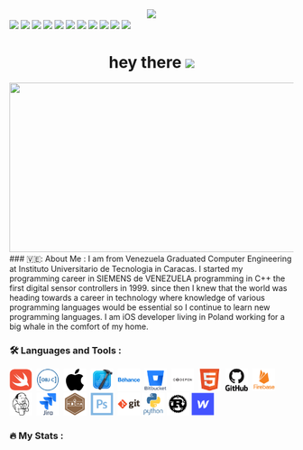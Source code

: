 <div id="header" align="center">
  <img src="https://media.giphy.com/media/Q8xuJjjxQHHJdHn7gJ/giphy.gif"/>
</div>
<div id="badges">
  <img src="https://img.shields.io/badge/iOS-Swift-orange"/>
  <img src="https://img.shields.io/badge/macOS-Swift-blue"/>
  <img src="https://img.shields.io/badge/iOS-SwiftUI-blue"/>
  <img src="https://img.shields.io/badge/iOS-Objetive%20C-blue"/>
  <img src="https://img.shields.io/badge/WEB-java-red"/>
  <img src="https://img.shields.io/badge/WEB3-Rust-red"/>
  <img src="https://img.shields.io/badge/Developer-C%2B%2B-red"/>
  <img src="https://img.shields.io/badge/TEST-UITEST-green"/>
  <img src="https://img.shields.io/badge/REQUEST-JSON-green"/>
  <img src="https://img.shields.io/badge/build-MVVM-green"/>
  <img src="https://img.shields.io/badge/license-MIT-green"/>
  <h1>
  <div align="center">
  hey there
  <img src="https://media.giphy.com/media/hvRJCLFzcasrR4ia7z/giphy.gif" width="30px"/>
  </div>
</h1>
</div>
<div align="center">
  <img src="https://media.giphy.com/media/dWesBcTLavkZuG35MI/giphy.gif" width="600" height="300"/>
</div>
### 🇻🇪: About Me : 
I am from Venezuela Graduated Computer Engineering at Instituto Universitario de Tecnologia in Caracas.
I started my programming career in SIEMENS de VENEZUELA programming in C++ the first digital sensor controllers in 1999. 
since then I knew that the world was heading towards a career in technology where knowledge of various programming languages would be essential so I continue to learn new programming languages. I am iOS developer living in Poland working for a big whale in the comfort of my home.


### :hammer_and_wrench: Languages and Tools :
<div>
  <img src="https://github.com/devicons/devicon/blob/master/icons/swift/swift-original.svg" title="swift" alt="swift" width="40" height="40"/>&nbsp;
  <img src="https://github.com/devicons/devicon/blob/master/icons/objectivec/objectivec-plain.svg" title="objectivec" alt="objectivec" width="40" height="40"/>&nbsp;
  <img src="https://github.com/devicons/devicon/blob/master/icons/apple/apple-original.svg" title="apple" alt="apple" width="40" height="40"/>&nbsp;
  <img src="https://github.com/devicons/devicon/blob/master/icons/xcode/xcode-original.svg" title="xcode" alt="xcode" width="40" height="40"/>&nbsp;
  <img src="https://github.com/devicons/devicon/blob/master/icons/behance/behance-original-wordmark.svg" title="behance" alt="behance" width="40" height="40"/>&nbsp;
  <img src="https://github.com/devicons/devicon/blob/master/icons/bitbucket/bitbucket-original-wordmark.svg" title="bitbucket" alt="bitbucket " width="40" height="40"/>&nbsp;
  <img src="https://github.com/devicons/devicon/blob/master/icons/codepen/codepen-original-wordmark.svg"  title="codepen" alt="codepen" width="40" height="40"/>&nbsp;
  <img src="https://github.com/devicons/devicon/blob/master/icons/html5/html5-original.svg" title="HTML5" alt="HTML" width="40" height="40"/>&nbsp;
  <img src="https://github.com/devicons/devicon/blob/master/icons/github/github-original-wordmark.svg" title="github" alt="github" width="40" height="40"/>&nbsp;
  <img src="https://github.com/devicons/devicon/blob/master/icons/firebase/firebase-plain-wordmark.svg" title="Firebase" alt="Firebase" width="40" height="40"/>&nbsp;
  <img src="https://github.com/devicons/devicon/blob/master/icons/jenkins/jenkins-line.svg" title="jenkins"  alt="jenkins" width="40" height="40"/>&nbsp;
  <img src="https://github.com/devicons/devicon/blob/master/icons/jira/jira-original-wordmark.svg" title="jira"  alt="jira" width="40" height="40"/>&nbsp;
  <img src="https://github.com/devicons/devicon/blob/master/icons/mocha/mocha-plain.svg" title="mocha" alt="mocha" width="40" height="40"/>&nbsp;
  <img src="https://github.com/devicons/devicon/blob/master/icons/photoshop/photoshop-line.svg" title="photoshop" alt="photoshop" width="40" height="40"/>&nbsp;
  <img src="https://github.com/devicons/devicon/blob/master/icons/git/git-original-wordmark.svg" title="Git" **alt="Git" width="40" height="40"/>
  <img src="https://github.com/devicons/devicon/blob/master/icons/python/python-original-wordmark.svg" title="python" **alt="python" width="40" height="40"/>
  <img src="https://github.com/devicons/devicon/blob/master/icons/rust/rust-plain.svg" title="rust" **alt="rust" width="40" height="40"/>
  <img src="https://github.com/devicons/devicon/blob/master/icons/webflow/webflow-original.svg" title="webflow" **alt="webflow" width="40" height="40"/>
 </div>
 
 ### :fire: My Stats :
